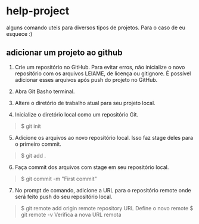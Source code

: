 # help-project
alguns comando uteis para diversos tipos de projetos. Para o caso de eu esquece :)

## adicionar um projeto ao github

1. Crie um repositório no GitHub. Para evitar erros, não inicialize o novo repositório com os arquivos LEIAME, de licença ou gitignore. É possível adicionar esses arquivos após push do projeto no GitHub.
2. Abra Git Basho terminal.
3. Altere o diretório de trabalho atual para seu projeto local.

4. Inicialize o diretório local como um repositório Git.
  <blockquote>
    $ git init
  </blockquote>
  
5. Adicione os arquivos ao novo repositório local. Isso faz stage deles para o primeiro commit.
  <blockquote>
  $ git add .
  </blockquote>

6. Faça commit dos arquivos com stage em seu repositório local.
  <blockquote>
  $ git commit -m "First commit"
  </blockquote>

7. No prompt de comando, adicione a URL para o repositório remote onde será feito push do seu repositório local.
  <blockquote>
    $ git remote add origin remote repository URL
    Define o novo remote
    $ git remote -v
    Verifica a nova URL remota
  </blockquote>
